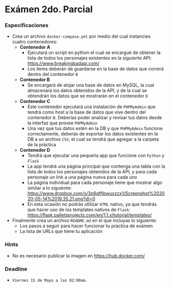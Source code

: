 # Exámen 2do. Parcial

### Especificaciones

* Crea un archivo `docker-compose.yml` por medio del cual instancies cuatro contenedores:
  * **Contenedor A**
    * Ejecutará un script en python el cual se encargué de obtener la lista de todos los personajes existentes en la siguiente API: https://www.breakingbadapi.com/
    * Los items deberán de guardarse en la base de datos que correrá dentro del contenedor `B`
  * **Contenedor B**
    * Se encargará de alojar una base de datos en MySQL, la cual almacenará los datos obtenidos de la API, y de la cual se obtendrán los datos que se mostrarán en el contenedor `D`
  * **Contenedor C**
    * Este contenedor ejecutará una instalación de `PHPMyAdmin` que tendrá como host a la base de datos que vive dentro del contenedor `B`. Deberías poder analizar y revisar tus datos desde la interfaz que provee `PHPMyAdmin`
    * Una vez que tus datos estén en la DB y que `PHPMyAdmin` funcione correctamente, deberás de exportar los datos existentes en la DB a un archivo `CSV`, el cual se tendrá que agregar a la carpeta de la práctica
  * **Contenedor D**
    * Tendrá que ejecutar una pequeña app que funcione con `Python` y `Flask`
    * La app tendrá una página principal que contenga una tabla con la lista de todos los personajes obtenidos de la API, y para cada personaje un link a una página nueva para cada uno
    * La página individual para cada personaje tiene que mostrar algo similar a lo siguiente: https://www.dropbox.com/s/3p6qffjbwuxzzx1/Screenshot%202020-05-14%2019.35.21.png?dl=0
    * En esta ocasión no podrás utilizar `HTML` nativo, ya que tendrás que hacer uso de los templates nativos de `Flask`: https://flask.palletsprojects.com/en/1.1.x/tutorial/templates/
* Finalmente crea un archivo `README.md` en el que incluyas lo siguiente:
  * Los pasos a seguir para hacer funcionar tu práctica de exámen
  * La lista de URLs que tiene tu aplicación

### Hints
* No es necesario publicar la imagen en https://hub.docker.com/

### Deadline

* `Viernes 15 de Mayo a las 02:00am`.
